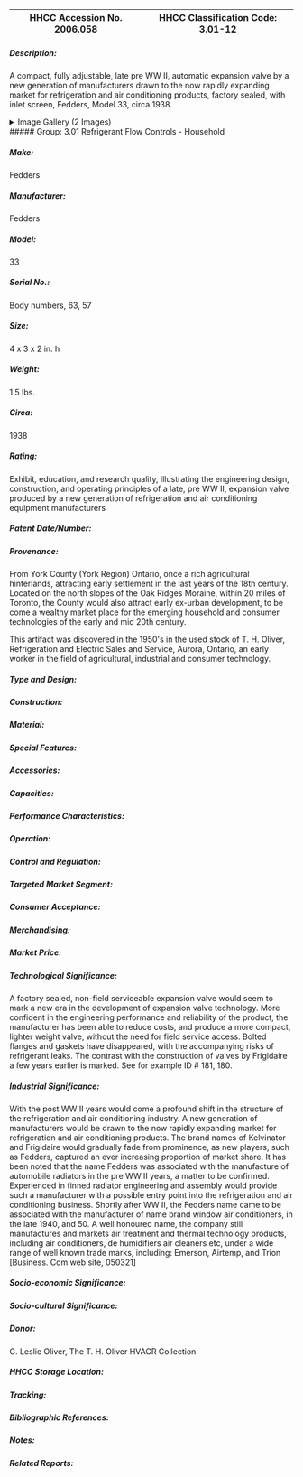 | **HHCC Accession No. 2006.058** |**HHCC Classification Code:  3.01-12**|
| ----------- | ----------- |
##### Description:
A compact, fully adjustable, late pre WW II, automatic expansion valve by a new generation of manufacturers drawn to the now rapidly expanding market for refrigeration and air conditioning products, factory sealed, with inlet screen, Fedders, Model 33, circa 1938.


<details>
	<summary>Image Gallery (2 Images)</summary>
<div class="gallery gallery-wrapper--full" contenteditable="false" data-is-empty="false" data-translation="Add images" data-columns="6">
<figure class="gallery__item"><a href="#DOMAIN_NAME#gallery/3.01-12.jpg" data-size="1830x1081"><img src="#DOMAIN_NAME#gallery/3.01-12-thumbnail.jpg" alt=""></a></figure>
<figure class="gallery__item"><a href="#DOMAIN_NAME#gallery/3.01-12a.jpg" data-size="2119x1119"><img src="#DOMAIN_NAME#gallery/3.01-12a-thumbnail.jpg" alt=""></a></figure>
</div>
</details>
##### Group:
3.01 Refrigerant Flow Controls - Household

##### Make:
Fedders

##### Manufacturer:
Fedders

##### Model:
33

##### Serial No.:
Body numbers, 63, 57

##### Size:
4 x 3 x 2 in. h

##### Weight:
1.5 lbs.

##### Circa:
1938

##### Rating:
Exhibit, education, and research quality, illustrating the engineering design, construction, and operating principles of a late, pre WW II, expansion valve produced by a new generation of refrigeration and air conditioning equipment manufacturers

##### Patent Date/Number:


##### Provenance:
From York County (York Region) Ontario, once a rich agricultural hinterlands, attracting early settlement in the last years of the 18th century. Located on the north slopes of the Oak Ridges Moraine, within 20 miles of Toronto, the County would also attract early ex-urban development, to be come a wealthy market place for the emerging household and consumer technologies of the early and mid 20th century. 

This artifact was discovered in the 1950's in the used stock of T. H. Oliver, Refrigeration and Electric Sales and Service, Aurora, Ontario, an early worker in the field of agricultural, industrial and consumer technology.

##### Type and Design:


##### Construction:


##### Material:


##### Special Features:


##### Accessories:


##### Capacities:


##### Performance Characteristics:


##### Operation:


##### Control and Regulation:


##### Targeted Market Segment:


##### Consumer Acceptance:


##### Merchandising:


##### Market Price:


##### Technological Significance:
A factory sealed, non-field serviceable expansion valve would seem to mark a new era in the development of expansion valve technology. 
More confident in the engineering performance and reliability of the product, the manufacturer has been able to reduce costs, and produce a more compact, lighter weight valve, without the need for field service access. Bolted flanges and gaskets have disappeared, with the accompanying risks of refrigerant leaks. 
The contrast with the construction of valves by Frigidaire a few years earlier is  marked. See for example ID # 181, 180.

##### Industrial Significance:
With the post WW II years would come a profound shift in the structure of the refrigeration and air conditioning industry. A new generation of manufacturers would be drawn to the now rapidly expanding market for refrigeration and air conditioning products. The brand names of Kelvinator and Frigidaire would gradually fade from prominence, as new players, such as Fedders, captured an ever increasing proportion of market share.
It has been noted that the name Fedders was associated with the manufacture of automobile radiators in the pre WW II years, a matter to be confirmed. Experienced in finned radiator engineering and assembly would provide such a manufacturer with a possible entry point into the refrigeration and air conditioning business.
Shortly after WW II, the Fedders name came to be associated with the manufacturer of name brand window air conditioners, in the late 1940, and 50. 
A well honoured name, the company still manufactures and markets air treatment and thermal technology products, including air conditioners, de humidifiers air cleaners etc, under a wide range of well known trade marks, including: Emerson, Airtemp, and Trion [Business. Com web site, 050321]

##### Socio-economic Significance:


##### Socio-cultural Significance:


##### Donor:
G. Leslie Oliver, The T. H. Oliver HVACR Collection

##### HHCC Storage Location:


##### Tracking:


##### Bibliographic References:


##### Notes:


##### Related Reports:

